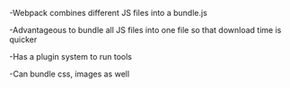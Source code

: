 -Webpack combines different JS files into a bundle.js

-Advantageous to bundle all JS files into one file so that download time is quicker

-Has a plugin system to run tools

-Can bundle css, images as well
